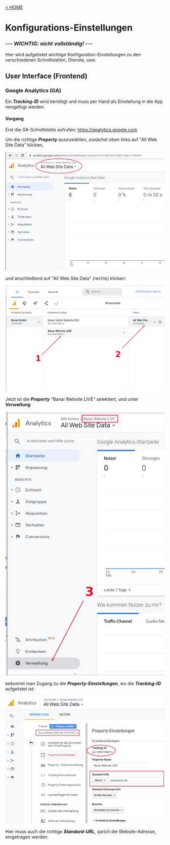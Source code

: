 [&lt; HOME](./)

# Konfigurations-Einstellungen

### ***--- WICHTIG: nicht vollständig! ---*** ### 

Hier wird aufgelistet wichtige Konfiguration-Einstellungen zu den verschiedenen Schnittstellen, Dienste, usw.

## User Interface (Frontend)

### Google Analytics (GA)

Ein ***Tracking-ID*** wird benötigt und muss per Hand als Einstellung in die App reingefügt werden.

#### Vorgang

Erst die GA-Schnittstelle aufrufen: https://analytics.google.com 

Um die richtige ***Property*** auszuwählen, zunächst oben links auf "All Web Site Data" klicken, 

![img.png](../res/img.png)

und anschließend auf "All Web Site Data" (rechts) klicken:

![img_1.png](../res/img_1.png)

Jetzt ist die ***Property*** "Banai Website LIVE" selektiert, und unter ***Verwaltung*** 

![img_2.png](../res/img_2.png)

bekommt man Zugang zu die ***Property-Einstellungen***, wo die ***Tracking-ID*** aufgelistet ist:

![img_3.png](../res/img_3.png)

Hier muss auch die richtige ***Standard-URL***, sprich die Website-Adresse, eingetragen werden.







